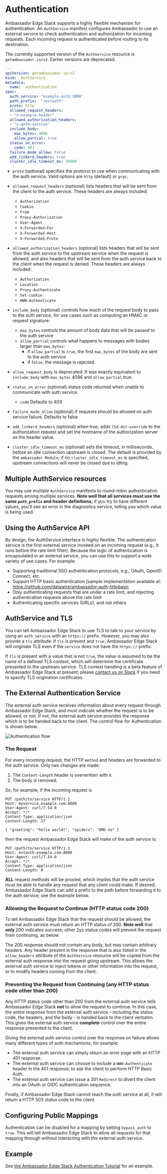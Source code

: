 # Authentication

Ambassador Edge Stack supports a highly flexible mechanism for authentication. An `AuthService` manifest configures Ambassador to use an external service to check authentication and authorization for incoming requests. Each incoming request is authenticated before routing to its destination.

The currently supported version of the `AuthService` resource is `getambassador.io/v2`. Earlier versions are deprecated.

```yaml
---
apiVersion: getambassador.io/v2
kind:  AuthService
metadata:
  name:  authentication
spec:
  auth_service: "example-auth:3000"
  path_prefix:  "/extauth"
  proto: http
  allowed_request_headers:
  - "x-example-header"
  allowed_authorization_headers:
  - "x-qotm-session"
  include_body:
    max_bytes: 4096
    allow_partial: true
  status_on_error: 
    code: 503
  failure_mode_allow: false
  add_linkerd_headers: true
  cluster_idle_timeout_ms: 30000
```

- `proto` (optional) specifies the protocol to use when communicating with the auth service. Valid options are `http` (default) or `grpc`.

- `allowed_request_headers` (optional) lists headers that will be sent from the client to the auth service. These headers are always included:
    * `Authorization`
    * `Cookie`
    * `From`
    * `Proxy-Authorization`
    * `User-Agent`
    * `X-Forwarded-For`
    * `X-Forwarded-Host`
    * `X-Forwarded-Proto`

- `allowed_authorization_headers` (optional) lists headers that will be sent from the auth service to the upstream service when the request is allowed, and also headers that will be sent from the auth service back to the client when the request is denied. These headers are always included:
    * `Authorization`
    * `Location`
    * `Proxy-Authenticate`
    * `Set-cookie`
    * `WWW-Authenticate`

- `include_body` (optional) controls how much of the request body to pass to the auth service, for use cases such as computing an HMAC or request signature:
    * `max_bytes` controls the amount of body data that will be passed to the auth service
    * `allow_partial` controls what happens to messages with bodies larger than `max_bytes`:
       * if `allow_partial` is `true`, the first `max_bytes` of the body are sent to the auth service
       * if `false`, the message is rejected.

- `allow_request_body` is deprecated. It was exactly equivalent to `include_body` with `max_bytes` 4096 and `allow_partial` true.

- `status_on_error` (optional) status code returned when unable to communicate with auth service. 
    * `code` Defaults to 403

- `failure_mode_allow` (optional) if requests should be allowed on auth service failure. Defaults to false

- `add_linkerd_headers` (optional) when true, adds `l5d-dst-override` to the authorization request and set the hostname of the authorization server as the header value.

- `cluster_idle_timeout_ms` (optional) sets the timeout, in milliseconds, before an idle connection upstream is closed. The default is provided by the `ambassador Module`; if no `cluster_idle_timeout_ms` is specified, upstream connections will never be closed due to idling.

## Multiple AuthService resources

You may use multiple `AuthService` manifests to round-robin authentication requests among multiple services. **Note well that all services must use the same `path_prefix` and header definitions;** if you try to have different values, you'll see an error in the diagnostics service, telling you which value is being used.

## Using the AuthService API

By design, the AuthService interface is highly flexible. The authentication service is the first external service invoked on an incoming request (e.g., it runs before the rate limit filter). Because the logic of authentication is encapsulated in an external service, you can use this to support a wide variety of use cases. For example:

* Supporting traditional SSO authentication protocols, e.g., OAuth, OpenID Connect, etc.
* Support HTTP basic authentication (sample implementation available at:  https://github.com/datawire/ambassador-auth-httpbasic
* Only authenticating requests that are under a rate limit, and rejecting authentication requests above the rate limit
* Authenticating specific services (URLs), and not others

## AuthService and TLS

You can tell Ambassador Edge Stack to use TLS to talk to your service by using an `auth_service` with an `https://` prefix. However, you may also provide a `tls` attribute: if `tls` is present and `true`, Ambassador Edge Stack will originate TLS even if the `service` does not have the `https://` prefix.

If `tls` is present with a value that is not `true`, the value is assumed to be the name of a defined TLS context, which will determine the certificate presented to the upstream service. TLS context handling is a beta feature of Ambassador Edge Stack at present; please [contact us on Slack](https://d6e.co/slack) if you need to specify TLS origination certificates.

## The External Authentication Service

The external auth service receives information about every request through Ambassador Edge Stack, and must indicate whether the request is to be allowed, or not. If not, the external auth service provides the response which is to be handed back to the client. The control flow for Authentication is shown below.

![Authentication flow](/doc-images/auth-flow.png)

### The Request

For every incoming request, the HTTP `method` and headers are forwarded to the auth service. Only two changes are made:

1. The `Content-Length` header is overwritten with `0`.
2. The body is removed.

So, for example, if the incoming request is

```
PUT /path/to/service HTTP/1.1
Host: myservice.example.com:8080
User-Agent: curl/7.54.0
Accept: */*
Content-Type: application/json
Content-Length: 27

{ "greeting": "hello world!", "spiders": "OMG no" }
```

then the request Ambassador Edge Stack will make of the auth service is:

```
PUT /path/to/service HTTP/1.1
Host: extauth.example.com:8080
User-Agent: curl/7.54.0
Accept: */*
Content-Type: application/json
Content-Length: 0
```

**ALL** request methods will be proxied, which implies that the auth service must be able to handle any request that any client could make. If desired, Ambassador Edge Stack can add a prefix to the path before forwarding it to the auth service; see the example below.

### Allowing the Request to Continue (HTTP status code 200)

To tell Ambassador Edge Stack that the request should be allowed, the external auth service must return an HTTP status of 200. **Note well** that **only** 200 indicates success; other 2yz status codes will prevent the request from continuing, as below.

The 200 response should not contain any body, but may contain arbitrary headers. Any header present in the response that is also listed in the `allow_headers` attribute of the `AuthService` resource will be copied from the external auth response into the request going upstream. This allows the external auth service to inject tokens or other information into the request, or to modify headers coming from the client.

### Preventing the Request from Continuing (any HTTP status code other than 200)

Any HTTP status code other than 200 from the external auth service tells Ambassador Edge Stack **not** to allow the request to continue. In this case, the entire response from the external auth service - including the status code, the headers, and the body - is handed back to the client verbatim. This gives the external auth service **complete** control over the entire response presented to the client.

Giving the external auth service control over the response on failure allows many different types of auth mechanisms, for example:

- The external auth service can simply return an error page with an HTTP 401 response.
- The external auth service can choose to include a `WWW-Authenticate` header in the 401 response, to ask the client to perform HTTP Basic Auth.
- The external auth service can issue a 301 `Redirect` to divert the client into an OAuth or OIDC authentication sequence.

Finally, if Ambassador Edge Stack cannot reach the auth service at all, it will return a HTTP 503 status code to the client.

## Configuring Public Mappings

Authentication can be disabled for a mapping by setting `bypass_auth` to `true`. This will tell Ambassador Edge Stack to allow all requests for that mapping through without interacting with the external auth service.

## Example

See [the Ambassador Edge Stack Authentication Tutorial](/user-guide/auth-tutorial) for an example.
